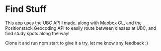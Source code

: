 # Find Stuff

This app uses the UBC API I made, along with Mapbox GL, and the Positionstack Geocoding API to easily route between classes at UBC, and find study spots along the way!

Clone it and run npm start to give it a try, let me know any feedback :)
